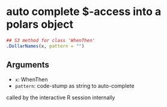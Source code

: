 # auto complete $-access into a polars object

```r
## S3 method for class 'WhenThen'
.DollarNames(x, pattern = "")
```

## Arguments

- `x`: WhenThen
- `pattern`: code-stump as string to auto-complete

called by the interactive R session internally